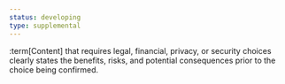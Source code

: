 ```yaml
---
status: developing
type: supplemental
---
```


:term[Content] that requires legal, financial, privacy, or security choices clearly states the benefits, risks, and potential consequences prior to the choice being confirmed.
